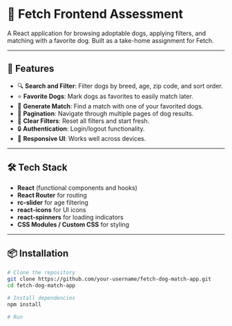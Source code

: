 # 🐾 Fetch Frontend Assessment

A React application for browsing adoptable dogs, applying filters, and matching with a favorite dog. Built as a take-home assignment for Fetch.

---

## 🚀 Features

- 🔍 **Search and Filter**: Filter dogs by breed, age, zip code, and sort order.
- ⭐ **Favorite Dogs**: Mark dogs as favorites to easily match later.
- 🐶 **Generate Match**: Find a match with one of your favorited dogs.
- 📃 **Pagination**: Navigate through multiple pages of dog results.
- 🧹 **Clear Filters**: Reset all filters and start fresh.
- 🔒 **Authentication**: Login/logout functionality.
- 🌈 **Responsive UI**: Works well across devices.

---

## 🛠️ Tech Stack

- **React** (functional components and hooks)
- **React Router** for routing
- **rc-slider** for age filtering
- **react-icons** for UI icons
- **react-spinners** for loading indicators
- **CSS Modules / Custom CSS** for styling

---

## 📦 Installation

```bash
# Clone the repository
git clone https://github.com/your-username/fetch-dog-match-app.git
cd fetch-dog-match-app

# Install dependencies
npm install

# Run
